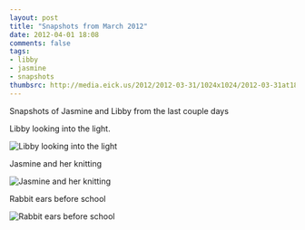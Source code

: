 ```yaml
---
layout: post
title: "Snapshots from March 2012"
date: 2012-04-01 18:08
comments: false
tags: 
- libby
- jasmine
- snapshots
thumbsrc: http://media.eick.us/2012/2012-03-31/1024x1024/2012-03-31at18.12.39.jpg
---
```

Snapshots of Jasmine and Libby from the last couple days

Libby looking into the light.



![Libby looking into the light](http://media.eick.us/media/photographs/2012/2012-03-31/2012-03-31at18.12.39.jpg)


Jasmine and her knitting



![Jasmine and her knitting](http://media.eick.us/media/photographs/2012/2012-03-31/2012-03-31at09.28.58.jpg)


Rabbit ears before school



![Rabbit ears before school](http://media.eick.us/media/photographs/2012/2012-03-31/2012-03-26at07.53.17.jpg)


